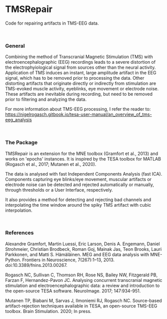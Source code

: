 # TMSRepair
Code for repairing artifacts in TMS-EEG data.

<br> 

### General
Combining the method of Transcranial Magnetic Stimulation (TMS) with electroencephalographic (EEG) recordings leads to a severe distortion of the electrophyiological signal from sources other than the neural activity. Application of TMS induces an instant, large amplitude artifact in the EEG signal, which has to be removed prior to processing the data. Other distorting artifacts that originate directly or indirectly from stimulation are TMS-evoked muscle activity, eyeblinks, eye movement or electrode noise. These artifacts are inevitable during recording, but need to be removed prior to filtering and analyzing the data.

For more information about TMS-EEG processing, I refer the reader to: https://nigelrogasch.gitbook.io/tesa-user-manual/an_overview_of_tms-eeg_analysis

<br> 

### The Package
TMSRepair is an extension for the MNE toolbox (Gramfort et al., 2013) and works on 'epochs' instances.
It is inspired by the TESA toolbox for MATLAB (Rogasch et al., 2017; Mutanen et al., 2020).

The data is analysed with fast Independent Components Analysis (fast ICA). Components capturing eye blinks/eye movement, muscular artifacts or electrode noise can be detected and rejected automatically or manually, through thresholds or a User Interface, respectively.

It also provides a method for detecting and rejecting bad channels and interpolating the time window around the spiky TMS artifact with cubic interpolation.

<br> 


### References

Alexandre Gramfort, Martin Luessi, Eric Larson, Denis A. Engemann, Daniel Strohmeier, Christian Brodbeck, Roman Goj, Mainak Jas, Teon Brooks, Lauri Parkkonen, and Matti S. Hämäläinen. MEG and EEG data analysis with MNE-Python. Frontiers in Neuroscience, 7(267):1–13, 2013. doi:10.3389/fnins.2013.00267.

Rogasch NC, Sullivan C, Thomson RH, Rose NS, Bailey NW, Fitzgerald PB, Farzan F, Hernandez-Pavon JC. Analysing concurrent transcranial magnetic stimulation and electroencephalographic data: a review and introduction to the open-source TESA software. NeuroImage. 2017; 147:934-951.

Mutanen TP, Biabani M, Sarvas J, Ilmoniemi RJ, Rogasch NC. Source-based artifact-rejection techniques available in TESA, an open-source TMS-EEG toolbox. Brain Stimulation. 2020; In press.
